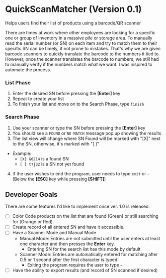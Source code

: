 # QuickScanMatcher (Version 0.1)

Helps users find their list of products using a barcode/QR scanner

There are times at work where other employees are looking for a specific one or group of inventory in a massive pile or storage area. To manually read the serial number (or SN) on each item and try to match them to their specific SN can be timely, if not prone to mistakes. That's why we are given barcode scanners to quickly translate the barcode to the numbers it tied to. However, once the scanner translates the barcode to numbers, we still had to manually verify if the numbers match what we want. I was inspired to automate the process.


### List Phase

1. Enter the desired SN before pressing the **[Enter]** key
2. Repeat to create your list
3. To finish your list and move on to the Search Phase, type `finish`

### Search Phase

1. Use your scanner or type the SN before pressing the **[Enter]** key
2. You should see a `FOUND` or `NO MATCH` message pop up showing the results
3. The list view will change where SN Found will be marked with "[X]" next to the SN, otherwise, it's marked with "[ ]"

- Example:
  - `[X] G0214` is a found SN
  - `[ ] t7j32` is a SN not yet found

4. If the user wishes to end the program, user needs to type `exit` or `~` (Below the **[ESC]** key while pressing **[SHIFT]**)

## Developer Goals

There are some features I'd like to implement once ver. 1.0 is released.

- [ ] Color Code products on the list that are found (Green) or still searching for (Orange or Red).
- [ ] Create record of all entered SN and have it accessible.
- [ ] Have a Scanner Mode and Manual Mode
  - Manual Mode: Entries are not submitted until the user enters at least one character and then presses the **Enter** key.
    - Entering SN for the search list has this mode by default
  - Scanner Mode: Entries are automatically entered for matching after 0.5 or 1 second after the first character is typed.
    - Exiting the program requires the user to type `~`
- [ ] Have the ability to export results (and record of SN scanned if desired)
